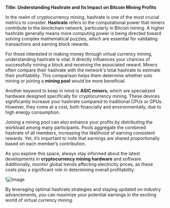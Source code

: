**Title: Understanding Hashrate and Its Impact on Bitcoin Mining Profits**

In the realm of cryptocurrency mining, hashrate is one of the most crucial metrics to consider. **Hashrate** refers to the computational power that miners contribute to the blockchain network, particularly in Bitcoin mining. A higher hashrate generally means more computing power is being directed toward solving complex mathematical puzzles, which are essential for validating transactions and earning block rewards.

For those interested in making money through virtual currency mining, understanding hashrate is vital. It directly influences your chances of successfully mining a block and receiving the associated reward. Miners often compare their hashrate with the network's total hashrate to estimate their profitability. This comparison helps them determine whether solo mining or joining a **mining pool** would be more beneficial.

Another keyword to keep in mind is **ASIC miners**, which are specialized hardware designed specifically for cryptocurrency mining. These devices significantly increase your hashrate compared to traditional CPUs or GPUs. However, they come at a cost, both financially and environmentally, due to high energy consumption.

Joining a mining pool can also enhance your profits by distributing the workload among many participants. Pools aggregate the combined hashrate of all members, increasing the likelihood of earning consistent rewards. Yet, it’s important to note that earnings are shared proportionally based on each member’s contribution.

As you explore this space, always stay informed about the latest developments in **cryptocurrency mining hardware** and software. Additionally, monitor global trends affecting electricity prices, as these costs play a significant role in determining overall profitability.

!![Image](https://github.com/user-attachments/assets/590b50a7-4459-4e76-8a31-559aed223621)

By leveraging optimal hashrate strategies and staying updated on industry advancements, you can maximize your potential earnings in the exciting world of virtual currency mining.